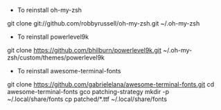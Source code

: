 * To reinstall oh-my-zsh

git clone git://github.com/robbyrussell/oh-my-zsh.git ~/.oh-my-zsh

* To reinstall powerlevel9k

git clone https://github.com/bhilburn/powerlevel9k.git ~/.oh-my-zsh/custom/themes/powerlevel9k

* To reinstall awesome-terminal-fonts

git clone https://github.com/gabrielelana/awesome-terminal-fonts.git
cd awesome-terminal-fonts
gco patching-strategy
mkdir -p ~/.local/share/fonts
cp patched/*.ttf ~/.local/share/fonts
